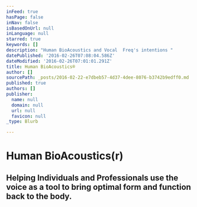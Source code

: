 ```yaml
---
inFeed: true
hasPage: false
inNav: false
isBasedOnUrl: null
inLanguage: null
starred: true
keywords: []
description: "Human BioAcoustics and Vocal  Freq's intentions "
datePublished: '2016-02-26T07:08:04.586Z'
dateModified: '2016-02-26T07:01:01.291Z'
title: Human BioAcoustics®
author: []
sourcePath: _posts/2016-02-22-e7dbeb57-4d37-4dee-8076-b3742b9edff0.md
published: true
authors: []
publisher:
  name: null
  domain: null
  url: null
  favicon: null
_type: Blurb

---
```

# Human BioAcoustics(r)

## Helping Individuals and Professionals use the voice as a tool to bring optimal form and function back to the body.